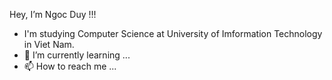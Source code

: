 Hey, I’m Ngoc Duy !!!
- I'm studying Computer Science at University of Imformation Technology in Viet Nam.
- 🌱 I’m currently learning ...
- 📫 How to reach me ...

<!---
sugar6502/sugar6502 is a ✨ special ✨ repository because its `README.md` (this file) appears on your GitHub profile.
You can click the Preview link to take a look at your changes.
--->
